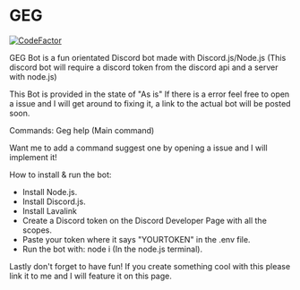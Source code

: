 # GEG
[![CodeFactor](https://www.codefactor.io/repository/github/gregor-davies/geg/badge)](https://www.codefactor.io/repository/github/gregor-davies/geg)

GEG Bot is a fun orientated Discord bot made with Discord.js/Node.js (This discord bot will require a discord token from the discord api and a server with node.js)

This Bot is provided in the state of "As is" If there is a error feel free to open a issue and I will get around to fixing it, a link to the actual bot will be posted soon.

Commands:
Geg help (Main command)

Want me to add a command suggest one by opening a issue and I will implement it!

How to install & run the bot:
- Install Node.js.
- Install Discord.js.
- Install Lavalink
- Create a Discord token on the Discord Developer Page with all the scopes.
- Paste your token where it says "YOURTOKEN" in the .env file.
- Run the bot with: node i (In the node.js terminal).

Lastly don't forget to have fun! If you create something cool with this please link it to me and I will feature it on this page.
